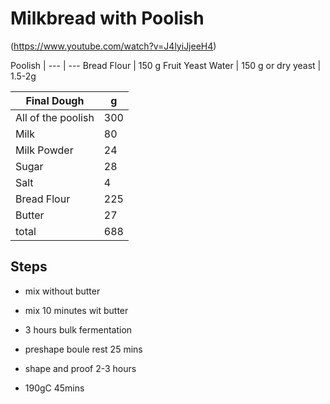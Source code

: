 # Milkbread with Poolish

(https://www.youtube.com/watch?v=J4lyiJjeeH4)

Poolish |
 --- | ---
Bread Flour | 150 g
Fruit Yeast Water | 150 g
or dry yeast | 1.5-2g

Final Dough | g
--- | ---
All of the poolish | 300
Milk | 80
Milk Powder | 24
Sugar | 28
Salt | 4
Bread Flour | 225
Butter | 27
total | 688

## Steps
- mix without butter
- mix 10 minutes wit butter
- 3 hours bulk fermentation
- preshape boule rest 25 mins
- shape and proof 2-3 hours

- 190gC 45mins
